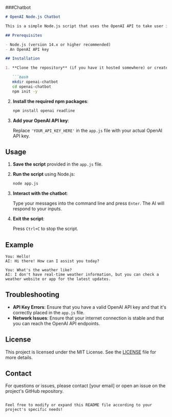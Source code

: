 ###Chatbot
```markdown
# OpenAI Node.js Chatbot

This is a simple Node.js script that uses the OpenAI API to take user input and display AI-generated responses in the command line. It uses the `openai` client library to interact with the API and `readline` to handle user input.

## Prerequisites

- Node.js (version 14.x or higher recommended)
- An OpenAI API key

## Installation

1. **Clone the repository** (if you have it hosted somewhere) or create a new directory and initialize a Node.js project:

   ```bash
   mkdir openai-chatbot
   cd openai-chatbot
   npm init -y
   ```

2. **Install the required npm packages**:

   ```bash
   npm install openai readline
   ```

3. **Add your OpenAI API key**:

   Replace `'YOUR_API_KEY_HERE'` in the `app.js` file with your actual OpenAI API key.

## Usage

1. **Save the script** provided in the `app.js` file.

2. **Run the script** using Node.js:

   ```bash
   node app.js
   ```

3. **Interact with the chatbot**:

   Type your messages into the command line and press `Enter`. The AI will respond to your inputs.

4. **Exit the script**:

   Press `Ctrl+C` to stop the script.

## Example

```
You: Hello!
AI: Hi there! How can I assist you today?

You: What's the weather like?
AI: I don't have real-time weather information, but you can check a weather website or app for the latest updates.
```

## Troubleshooting

- **API Key Errors**: Ensure that you have a valid OpenAI API key and that it's correctly placed in the `app.js` file.
- **Network Issues**: Ensure that your internet connection is stable and that you can reach the OpenAI API endpoints.

## License

This project is licensed under the MIT License. See the [LICENSE](LICENSE) file for more details.

## Contact

For questions or issues, please contact [your email] or open an issue on the project's GitHub repository.
```

Feel free to modify or expand this README file according to your project's specific needs!
